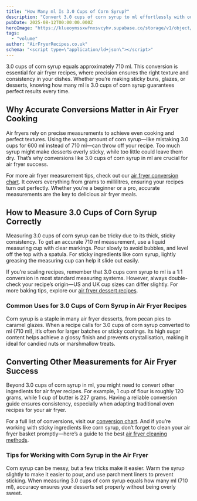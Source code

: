 ```yaml
---
title: "How Many ml Is 3.0 Cups of Corn Syrup?"
description: "Convert 3.0 cups of corn syrup to ml effortlessly with our precise guide—perfect for air fryer baking and sticky dessert recipes."
pubDate: 2025-08-12T00:00:00.000Z
heroImage: "https://klueoymssxwfnxsvcyhv.supabase.co/storage/v1/object/public/md/how-many-ml-is-3-cups-corn-syrup-35f04bcc.webp"
tags:
  - "volume"
author: "AirFryerRecipes.co.uk"
schema: "<script type=\"application/ld+json\"></script>"
---
```


<p>3.0 cups of corn syrup equals approximately 710 ml. This conversion is essential for air fryer recipes, where precision ensures the right texture and consistency in your dishes. Whether you’re making sticky buns, glazes, or desserts, knowing how many ml is 3.0 cups of corn syrup guarantees perfect results every time.</p>

<h2>Why Accurate Conversions Matter in Air Fryer Cooking</h2>
<p>Air fryers rely on precise measurements to achieve even cooking and perfect textures. Using the wrong amount of corn syrup—like mistaking 3.0 cups for 600 ml instead of 710 ml—can throw off your recipe. Too much syrup might make desserts overly sticky, while too little could leave them dry. That’s why conversions like 3.0 cups of corn syrup in ml are crucial for air fryer success.</p>
<p>For more air fryer measurement tips, check out our <a href=https://www.airfryerrecipe.co.uk/air-fryer-conversion-chart>air fryer conversion chart</a>. It covers everything from grams to millilitres, ensuring your recipes turn out perfectly. Whether you’re a beginner or a pro, accurate measurements are the key to delicious air fryer meals.</p>

<h2>How to Measure 3.0 Cups of Corn Syrup Correctly</h2>
<p>Measuring 3.0 cups of corn syrup can be tricky due to its thick, sticky consistency. To get an accurate 710 ml measurement, use a liquid measuring cup with clear markings. Pour slowly to avoid bubbles, and level off the top with a spatula. For sticky ingredients like corn syrup, lightly greasing the measuring cup can help it slide out easily.</p>
<p>If you’re scaling recipes, remember that 3.0 cups corn syrup to ml is a 1:1 conversion in most standard measuring systems. However, always double-check your recipe’s origin—US and UK cup sizes can differ slightly. For more baking tips, explore our <a href=https://www.airfryerrecipe.co.uk/recipes>air fryer dessert recipes</a>.</p>

<h3>Common Uses for 3.0 Cups of Corn Syrup in Air Fryer Recipes</h3>
<p>Corn syrup is a staple in many air fryer desserts, from pecan pies to caramel glazes. When a recipe calls for 3.0 cups of corn syrup converted to ml (710 ml), it’s often for larger batches or sticky coatings. Its high sugar content helps achieve a glossy finish and prevents crystallisation, making it ideal for candied nuts or marshmallow treats.</p>

<h2>Converting Other Measurements for Air Fryer Success</h2>
<p>Beyond 3.0 cups of corn syrup in ml, you might need to convert other ingredients for air fryer recipes. For example, 1 cup of flour is roughly 120 grams, while 1 cup of butter is 227 grams. Having a reliable conversion guide ensures consistency, especially when adapting traditional oven recipes for your air fryer.</p>
<p>For a full list of conversions, visit our <a href=https://www.airfryerrecipe.co.uk/air-fryer-conversion-chart>conversion chart</a>. And if you’re working with sticky ingredients like corn syrup, don’t forget to clean your air fryer basket promptly—here’s a guide to the best <a href=https://www.airfryerrecipe.co.uk/air-fryer-cleaner>air fryer cleaning methods</a>.</p>

<h3>Tips for Working with Corn Syrup in the Air Fryer</h3>
<p>Corn syrup can be messy, but a few tricks make it easier. Warm the syrup slightly to make it easier to pour, and use parchment liners to prevent sticking. When measuring 3.0 cups of corn syrup equals how many ml (710 ml), accuracy ensures your desserts set properly without being overly sweet.</p>